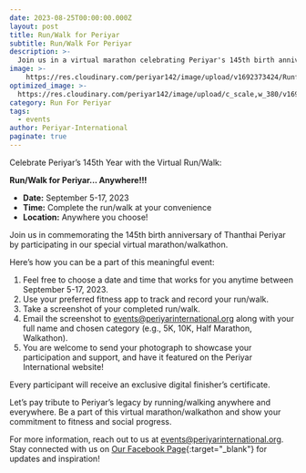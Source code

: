 ```yaml
---
date: 2023-08-25T00:00:00.000Z
layout: post
title: Run/Walk for Periyar
subtitle: Run/Walk For Periyar
description: >-
  Join us in a virtual marathon celebrating Periyar's 145th birth anniversary.
image: >-
    https://res.cloudinary.com/periyar142/image/upload/v1692373424/RunforPeriyar_dsxylf.jpg
optimized_image: >-
  https://res.cloudinary.com/periyar142/image/upload/c_scale,w_380/v1692373424/RunforPeriyar_dsxylf.jpg
category: Run For Periyar
tags:
  - events
author: Periyar-International
paginate: true
---
```


Celebrate Periyar’s 145th Year with the Virtual Run/Walk:

**Run/Walk for Periyar... Anywhere!!!**

- **Date:** September 5-17, 2023
- **Time:** Complete the run/walk at your convenience
- **Location:** Anywhere you choose!

Join us in commemorating the 145th birth anniversary of Thanthai Periyar by participating in our special virtual marathon/walkathon. 

Here’s how you can be a part of this meaningful event:

1. Feel free to choose a date and time that works for you anytime between September 5-17, 2023.
2. Use your preferred fitness app to track and record your run/walk.
3. Take a screenshot of your completed run/walk.
4. Email the screenshot to [events@periyarinternational.org](mailto:events@periyarinternational.org) along with your full name and chosen category (e.g., 5K, 10K, Half Marathon, Walkathon).
5. You are welcome to send your photograph to showcase your participation and support, and have it featured on the Periyar International website!

Every participant will receive an exclusive digital finisher’s certificate.

Let’s pay tribute to Periyar’s legacy by running/walking anywhere and everywhere. Be a part of this virtual marathon/walkathon and show your commitment to fitness and social progress.

For more information, reach out to us at [events@periyarinternational.org](mailto:events@periyarinternational.org). Stay connected with us on [Our Facebook Page](https://www.facebook.com/periyarusa){:target="_blank"} for updates and inspiration!

<!--**Click [here](/register/) to register!!!**-->